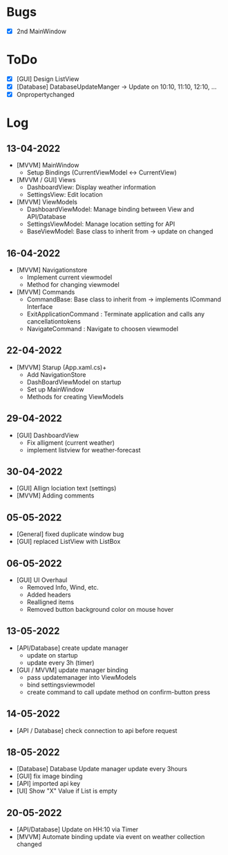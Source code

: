 # Bugs
- [x] 2nd MainWindow 

# ToDo
- [X] [GUI] Design ListView
- [X] [Database] DatabaseUpdateManger -> Update on 10:10, 11:10, 12:10, ... 
- [X] Onpropertychanged

# Log
## 13-04-2022 

- [MVVM] MainWindow
  - Setup Bindings (CurrentViewModel <-> CurrentView)
- [MVVM / GUI] Views
  - DashboardView: Display weather information
  - SettingsView: Edit location
- [MVVM] ViewModels
  - DashboardViewModel: Manage binding between View and API/Database
  - SettingsViewModel: Manage location setting for API
  - BaseViewModel: Base class to inherit from -> update on changed


## 16-04-2022

- [MVVM] Navigationstore
  - Implement current viewmodel
  - Method for changing viewmodel
- [MVVM] Commands
  - CommandBase: Base class to inherit from -> implements ICommand Interface
  - ExitApplicationCommand : Terminate application and calls any cancellationtokens
  - NavigateCommand : Navigate to choosen viewmodel


## 22-04-2022

- [MVVM] Starup (App.xaml.cs)+
  - Add NavigationStore
  - DashBoardViewModel on startup
  - Set up MainWindow
  - Methods for creating ViewModels
  
## 29-04-2022

- [GUI] DashboardView
  - Fix alligment (current weather)
  - implement listview for weather-forecast
  

## 30-04-2022

- [GUI] Allign lociation text (settings)
- [MVVM] Adding comments


## 05-05-2022

- [General] fixed duplicate window bug
- [GUI] replaced ListView with ListBox

## 06-05-2022

- [GUI] UI Overhaul
  - Removed Info, Wind, etc.
  - Added headers
  - Realligned items
  - Removed button background color on mouse hover

## 13-05-2022

- [API/Database] create update manager
  - update on startup
  - update every 3h (timer)
- [GUI / MVVM] update manager binding
  - pass updatemanager into ViewModels
  - bind settingsviewmodel
  - create command to call update method on confirm-button press

## 14-05-2022

- [API / Database] check connection to api before request

## 18-05-2022

- [Database] Database Update manager update every 3hours
- [GUI] fix image binding
- [API] imported api key
- [UI] Show "X" Value if List is empty

## 20-05-2022

- [API/Database] Update on HH:10 via Timer
- [MVVM] Automate binding update via event on weather collection changed
